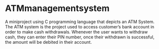 # ATMmanagementsystem
A miniproject using C programming language that depicts an ATM System.
The ATM system is the project used to access customer’s bank account in order to make cash withdrawals. 
Whenever the user wants to withdraw cash, they can enter their PIN number, once their withdrawn is successful, the amount will be debited in their account. 
